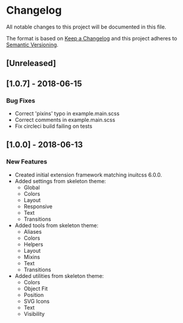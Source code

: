 # Changelog
All notable changes to this project will be documented in this file.

The format is based on [Keep a Changelog](http://keepachangelog.com/en/1.0.0/)
and this project adheres to [Semantic Versioning](http://semver.org/spec/v2.0.0.html).

## [Unreleased]

## [1.0.7] - 2018-06-15
### Bug Fixes
- Correct 'pixins' typo in example.main.scss
- Correct comments in example.main.scss
- Fix circleci build failing on tests

## [1.0.0] - 2018-06-13
### New Features
- Created initial extension framework matching inuitcss 6.0.0.
- Added settings from skeleton theme:
  - Global
  - Colors
  - Layout
  - Responsive
  - Text
  - Transitions
- Added tools from skeleton theme:
  - Aliases
  - Colors
  - Helpers
  - Layout
  - Mixins
  - Text
  - Transitions
- Added utilities from skeleton theme:
  - Colors
  - Object Fit
  - Position
  - SVG Icons
  - Text
  - Visibility
